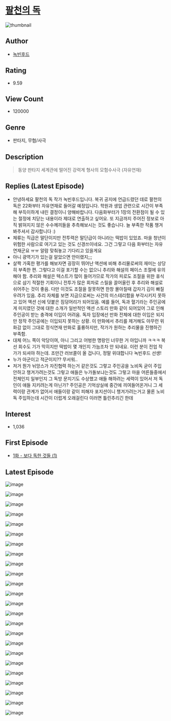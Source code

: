 # [팔천의 독](https://comic.naver.com/bestChallenge/list?titleId=776088)
![thumbnail](https://image-comic.pstatic.net/user_contents_data/challenge_comic/2023/03/02/347767/upload_7003769451463140405_480x623.jpeg)

## Author
- [녹빈후드](https://comic.naver.com/artistTitle?id=347767)

## Rating
- 9.59

## View Count
- 120000

## Genre
- 판타지, 무협/사극

## Description
> 동양 판타지 세계관에 떨어진 강력계 형사의 모험수사극 (자유연재)

## Replies (Latest Episode)
- 안녕하세요 팔천의 독 작가 녹빈후드입니다. 복귀 공지에 언급드렸던 데로 팔천의 독은 22화부터 자유연재로 들어갈 예정입니다. 학원과 생업 관련으로 시간이 부족해 부득이하게 내린 결정이니 양해바랍니다. 다음화부터가 1장의 전환점이 될 수 있는 절정에 치닫는 내용이라 제대로 연출하고 싶어요. 또 지금까지 주어진 정보로 아직 밝혀지지 않은 수수께끼들을 추측해보시는 것도 좋습니다. 늘 부족한 작품 챙겨봐주셔서 감사합니다 :)
- 체류는 직급은 말단이지만 전투력은 말단급이 아니라는 떡밥이 있었죠. 마을 청년이 위험한 사람으로 여기고 있는 것도 신경쓰이네요. 그건 그렇고 다음 화부터는 자유연재군요 ㅠㅠ 알람 맞춰놓고 기다리고 있을게요
- 아니 광역기가 있는걸 알았으면 안이랬지;;;
- 살짝 가혹한 평가를 해보자면 굉장히 뛰어난 액션에 비해 추리물로써의 재미는 상당히 부족한 편. 그렇다고 이걸 포기할 수는 없으니 추리와 해설의 페이스 조절에 유의해야 함. 추리와 해설은 텍스트가 많이 들어가므로 작가의 피로도 조절을 위한 휴식으로 삼기 적절한 기회이니 전투가 많은 회차로 스릴을 끌어올린 후 추리와 해설로 쉬어주는 것이 좋음. 다만 이것도 조절을 잘못하면 한창 몰아칠때 갑자기 김이 빠질 우려가 있음. 추리 자체를 보면 지금으로써는 사건의 미스테리함을 부각시키지 못하고 있어 액션 신에 덧붙은 짐덩어리가 되어있음. 예를 들어, 독과 혈기라는 주인공에게 미지였던 것에 대한 소개가 일반적인 액션 스토리 만화 같이 되어있어 그로 인해 주인공이 받는 충격에 이입이 어려움. 독자 입장에선 만화 전체에 대한 이입은 되지만 정작 주인공에는 이입되지 못하는 상황. 이 만화에서 추리를 제거해도 아무런 위화감 없이 그대로 정식연재 만화로 훌륭하지만, 작가가 원하는 추리물을 진행하긴 부족함.
- 대체 어느 쪽이 악당이여, 아니 그리고 어벙한 명랑인 너무한 거 아입니까 ㅋㅋㅋ 복선 회수도 기가 막히지만 떡밥이 몇 개인지 가늠조차 안 되네요. 이런 분이 전업 작가가 되셔야 하는데. 조만간 러브콜이 올 겁니다, 정말 위대합니다 녹빈후드 선생!
- 누가 아군이고 적군이지?? 무서워..
- 저거 뭔가 뉘앙스가 자진협력 하는거 같은것도 그렇고 주인공을 노비독 굳이 주입 안하고 챙겨가려는것도 그렇고 애들은 누가돌보냐는것도 그렇고 마을 어른들중에서 전체인지 일부인지 그 독방 문지기도 수상했고 애들 해하려는 세력이 있어서 저 독인이 애들 지키려는게 아닌가? 주인공은 기억상실에 중간에 끼여들어온거니 그 세력이랑 관계가 없어서 애들이랑 같이 피해자 포지션이니 챙겨가려는거고 물론 노비독 주입하는데 시간이 더럽게 오래걸린다 이러면 틀린추리긴 한데

## Interest
- 1,036

## First Episode
- [1화 - 보다 독한 것들 (1)](https://comic.naver.com/bestChallenge/detail?titleId=776088&no=1)

## Latest Episode
![image](https://image-comic.pstatic.net/user_contents_data/challenge_comic/2023/05/09/347767/upload_7305180751517004086.jpeg)

![image](https://image-comic.pstatic.net/user_contents_data/challenge_comic/2023/05/09/347767/upload_3703138906861351474.jpeg)

![image](https://image-comic.pstatic.net/user_contents_data/challenge_comic/2023/05/09/347767/upload_3918753133528180022.jpeg)

![image](https://image-comic.pstatic.net/user_contents_data/challenge_comic/2023/05/09/347767/upload_7364902928213173560.jpeg)

![image](https://image-comic.pstatic.net/user_contents_data/challenge_comic/2023/05/09/347767/upload_3630799821368157026.jpeg)

![image](https://image-comic.pstatic.net/user_contents_data/challenge_comic/2023/05/09/347767/upload_7148111142508258355.jpeg)

![image](https://image-comic.pstatic.net/user_contents_data/challenge_comic/2023/05/09/347767/upload_7363720965944063540.jpeg)

![image](https://image-comic.pstatic.net/user_contents_data/challenge_comic/2023/05/09/347767/upload_3472616596028274786.jpeg)

![image](https://image-comic.pstatic.net/user_contents_data/challenge_comic/2023/05/09/347767/upload_7147600956227597109.jpeg)

![image](https://image-comic.pstatic.net/user_contents_data/challenge_comic/2023/05/09/347767/upload_7003204512151451955.jpeg)

![image](https://image-comic.pstatic.net/user_contents_data/challenge_comic/2023/05/09/347767/upload_3774635943242326327.jpeg)

![image](https://image-comic.pstatic.net/user_contents_data/challenge_comic/2023/05/09/347767/upload_3760899740178790199.jpeg)

![image](https://image-comic.pstatic.net/user_contents_data/challenge_comic/2023/05/09/347767/upload_7003438708064400181.jpeg)

![image](https://image-comic.pstatic.net/user_contents_data/challenge_comic/2023/05/09/347767/upload_7233688310767891761.jpeg)

![image](https://image-comic.pstatic.net/user_contents_data/challenge_comic/2023/05/09/347767/upload_3487584058805006694.jpeg)

![image](https://image-comic.pstatic.net/user_contents_data/challenge_comic/2023/05/09/347767/upload_4123105048884820326.jpeg)

![image](https://image-comic.pstatic.net/user_contents_data/challenge_comic/2023/05/09/347767/upload_7305736236011960677.jpeg)

![image](https://image-comic.pstatic.net/user_contents_data/challenge_comic/2023/05/09/347767/upload_3833238620902613302.jpeg)

![image](https://image-comic.pstatic.net/user_contents_data/challenge_comic/2023/05/09/347767/upload_3690195448144016435.jpeg)

![image](https://image-comic.pstatic.net/user_contents_data/challenge_comic/2023/05/09/347767/upload_4050769274106624100.jpeg)

![image](https://image-comic.pstatic.net/user_contents_data/challenge_comic/2023/05/09/347767/upload_3486458155388974135.jpeg)

![image](https://image-comic.pstatic.net/user_contents_data/challenge_comic/2023/05/09/347767/upload_3473229934470838324.jpeg)

![image](https://image-comic.pstatic.net/user_contents_data/challenge_comic/2023/05/09/347767/upload_4051096957798069815.jpeg)

![image](https://image-comic.pstatic.net/user_contents_data/challenge_comic/2023/05/09/347767/upload_7003154819396744293.jpeg)
